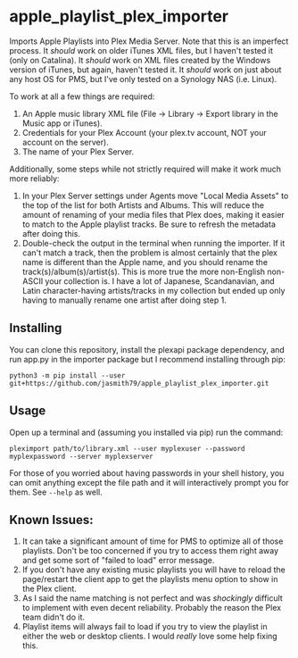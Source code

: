 # apple_playlist_plex_importer

Imports Apple Playlists into Plex Media Server. Note that this is an imperfect process. It *should* work on older iTunes XML files, but I haven't tested it (only on Catalina). It *should* work on XML files created by the Windows version of iTunes, but again, haven't tested it. It *should* work on just about any host OS for PMS, but I've only tested on a Synology NAS (i.e. Linux).

To work at all a few things are required:

1. An Apple music library XML file (File -> Library -> Export library in the Music app or iTunes).
2. Credentials for your Plex Account (your plex.tv account, NOT your account on the server).
3. The name of your Plex Server.

Additionally, some steps while not strictly required will make it work much more reliably:

1. In your Plex Server settings under Agents move "Local Media Assets" to the top of the list for both Artists and Albums. This will reduce the amount of renaming of your media files that Plex does, making it easier to match to the Apple playlist tracks. Be sure to refresh the metadata after doing this.
2. Double-check the output in the terminal when running the importer. If it can't match a track, then the problem is almost certainly that the plex name is different than the Apple name, and you should rename the track(s)/album(s)/artist(s). This is more true the more non-English non-ASCII your collection is. I have a lot of Japanese, Scandanavian, and Latin character-having artists/tracks in my collection but ended up only having to manually rename one artist after doing step 1.

## Installing

You can clone this repository, install the plexapi package dependency, and run app.py in the importer package but I recommend installing through pip:

```
python3 -m pip install --user git+https://github.com/jasmith79/apple_playlist_plex_importer.git
```

## Usage

Open up a terminal and (assuming you installed via pip) run the command:

```
pleximport path/to/library.xml --user myplexuser --password myplexpassword --server myplexserver
```

For those of you worried about having passwords in your shell history, you can omit anything except the file path and it will interactively prompt you for them. See `--help` as well.

## Known Issues:

1. It can take a significant amount of time for PMS to optimize all of those playlists. Don't be too concerned if you try to access them right away and get some sort of "failed to load" error message.
2. If you don't have any existing music playlists you will have to reload the page/restart the client app to get the playlists menu option to show in the Plex client.
3. As I said the name matching is not perfect and was *shockingly* difficult to implement with even decent reliability. Probably the reason the Plex team didn't do it.
4. Playlist items will always fail to load if you try to view the playlist in either the web or desktop clients. I would *really* love some help fixing this.
